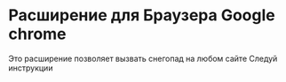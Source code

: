 # Расширение для Браузера Google chrome

Это расширение позволяет вызвать снегопад на любом сайте
Следуй инструкции
